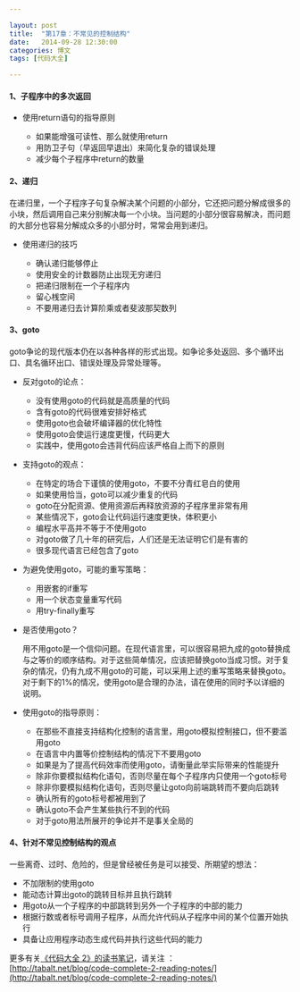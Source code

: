 ```yaml
---

layout: post
title:  "第17章：不常见的控制结构"
date:   2014-09-28 12:30:00
categories: 博文
tags: [代码大全]

---
```



#### 1、子程序中的多次返回

* 使用return语句的指导原则

	* 如果能增强可读性、那么就使用return
	* 用防卫子句（早返回早退出）来简化复杂的错误处理
	* 减少每个子程序中return的数量
	

#### 2、递归

在递归里，一个子程序子句复杂解决某个问题的小部分，它还把问题分解成很多的小块，然后调用自己来分别解决每一个小块。当问题的小部分很容易解决，而问题的大部分也容易分解成众多的小部分时，常常会用到递归。

* 使用递归的技巧

	* 确认递归能够停止
	* 使用安全的计数器防止出现无穷递归
	* 把递归限制在一个子程序内
	* 留心桟空间
	* 不要用递归去计算阶乘或者斐波那契数列


#### 3、goto

goto争论的现代版本仍在以各种各样的形式出现。如争论多处返回、多个循环出口、具名循环出口、错误处理及异常处理等。

* 反对goto的论点：

	* 没有使用goto的代码就是高质量的代码
	* 含有goto的代码很难安排好格式
	* 使用goto也会破坏编译器的优化特性
	* 使用goto会使运行速度更慢，代码更大
	* 实践中，使用goto会违背代码应该严格自上而下的原则

* 支持goto的观点：

	* 在特定的场合下谨慎的使用goto，不要不分青红皂白的使用
	* 如果使用恰当，goto可以减少重复的代码
	* goto在分配资源、使用资源后再释放资源的子程序里非常有用
	* 某些情况下，goto会让代码运行速度更快，体积更小
	* 编程水平高并不等于不使用goto
	* 对goto做了几十年的研究后，人们还是无法证明它们是有害的
	* 很多现代语言已经包含了goto


* 为避免使用goto，可能的重写策略：

	* 用嵌套的if重写
	* 用一个状态变量重写代码
	* 用try-finally重写


* 是否使用goto？

	用不用goto是一个信仰问题。在现代语言里，可以很容易把九成的goto替换成与之等价的顺序结构。对于这些简单情况，应该把替换goto当成习惯。对于复杂的情况，仍有九成不用goto的可能，可以采用上述的重写策略来替换goto。对于剩下的1%的情况，使用goto是合理的办法，请在使用的同时予以详细的说明。

* 使用goto的指导原则：

	* 在那些不直接支持结构化控制的语言里，用goto模拟控制接口，但不要滥用goto
	* 在语言中内置等价控制结构的情况下不要用goto
	* 如果是为了提高代码效率而使用goto，请衡量此举实际带来的性能提升
	* 除非你要模拟结构化语句，否则尽量在每个子程序内只使用一个goto标号
	* 除非你要模拟结构化语句，否则尽量让goto向前端跳转而不要向后跳转
	* 确认所有的goto标号都被用到了
	* 确认goto不会产生某些执行不到的代码
	* 对于goto用法所展开的争论并不是事关全局的
	
	
#### 4、针对不常见控制结构的观点

一些离奇、过时、危险的，但是曾经被任务是可以接受、所期望的想法：

* 不加限制的使用goto
* 能动态计算出goto的跳转目标并且执行跳转
* 用goto从一个子程序的中部跳转到另外一个子程序的中部的能力
* 根据行数或者标号调用子程序，从而允许代码从子程序中间的某个位置开始执行
* 具备让应用程序动态生成代码并执行这些代码的能力
	


更多有关[《代码大全 2》的读书笔记](http://tabalt.net/blog/code-complete-2-reading-notes/)，请关注 ：  
[http://tabalt.net/blog/code-complete-2-reading-notes/](http://tabalt.net/blog/code-complete-2-reading-notes/)




